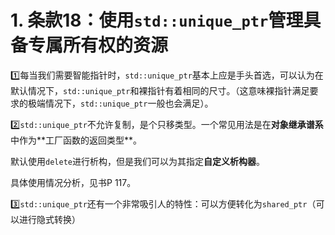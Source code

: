 # 1. 条款18：使用`std::unique_ptr`管理具备专属所有权的资源

:one:每当我们需要智能指针时，`std::unique_ptr`基本上应是手头首选，可以认为在默认情况下，`std::unique_ptr`和裸指针有着相同的尺寸。（这意味裸指针满足要求的极端情况下，`std::unique_ptr`一般也会满足）。

:two:`std::unique_ptr`不允许复制，是个只移类型。一个常见用法是在**对象继承谱系**中作为**​工厂函数的返回类型**。

默认使用`delete`进行析构，但是我们可以为其指定**自定义析构器**。

具体使用情况分析，见书P 117。

:three:`std::unique_ptr`还有一个非常吸引人的特性：可以方便转化为`shared_ptr`（可以进行隐式转换）
